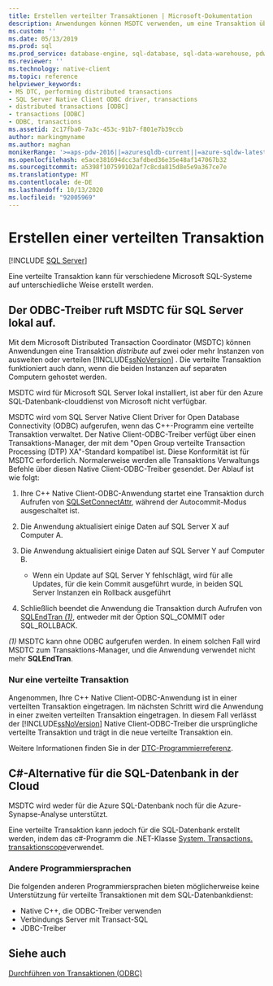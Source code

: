 ```yaml
---
title: Erstellen verteilter Transaktionen | Microsoft-Dokumentation
description: Anwendungen können MSDTC verwenden, um eine Transaktion über mehrere Instanzen von SQL Server zu erweitern oder zu verteilen. Eine .NET-Klasse kann auch eine Transaktion verteilen.
ms.custom: ''
ms.date: 05/13/2019
ms.prod: sql
ms.prod_service: database-engine, sql-database, sql-data-warehouse, pdw
ms.reviewer: ''
ms.technology: native-client
ms.topic: reference
helpviewer_keywords:
- MS DTC, performing distributed transactions
- SQL Server Native Client ODBC driver, transactions
- distributed transactions [ODBC]
- transactions [ODBC]
- ODBC, transactions
ms.assetid: 2c17fba0-7a3c-453c-91b7-f801e7b39ccb
author: markingmyname
ms.author: maghan
monikerRange: '>=aps-pdw-2016||=azuresqldb-current||=azure-sqldw-latest||>=sql-server-2016||=sqlallproducts-allversions||>=sql-server-linux-2017||=azuresqldb-mi-current'
ms.openlocfilehash: e5ace381694dcc3afdbed36e35e48af147067b32
ms.sourcegitcommit: a5398f107599102af7c8cda815d8e5e9a367ce7e
ms.translationtype: MT
ms.contentlocale: de-DE
ms.lasthandoff: 10/13/2020
ms.locfileid: "92005969"
---
```

# <a name="create-a-distributed-transaction"></a>Erstellen einer verteilten Transaktion

[!INCLUDE [SQL Server](../../../includes/applies-to-version/sql-asdb-asdbmi-asa-pdw.md)]

<!--
The following includes .md file is Empty, as of long before 2019/May/13.
/includes/snac-deprecated.md
-->


Eine verteilte Transaktion kann für verschiedene Microsoft SQL-Systeme auf unterschiedliche Weise erstellt werden.

## <a name="odbc-driver-calls-the-msdtc-for-sql-server-on-premises"></a>Der ODBC-Treiber ruft MSDTC für SQL Server lokal auf.

Mit dem Microsoft Distributed Transaction Coordinator (MSDTC) können Anwendungen eine Transaktion _distribute_ auf zwei oder mehr Instanzen von ausweiten oder verteilen [!INCLUDE[ssNoVersion](../../../includes/ssnoversion-md.md)] . Die verteilte Transaktion funktioniert auch dann, wenn die beiden Instanzen auf separaten Computern gehostet werden.

MSDTC wird für Microsoft SQL Server lokal installiert, ist aber für den Azure SQL-Datenbank-clouddienst von Microsoft nicht verfügbar.

MSDTC wird vom SQL Server Native Client Driver for Open Database Connectivity (ODBC) aufgerufen, wenn das C++-Programm eine verteilte Transaktion verwaltet. Der Native Client-ODBC-Treiber verfügt über einen Transaktions-Manager, der mit dem "Open Group verteilte Transaction Processing (DTP) XA"-Standard kompatibel ist. Diese Konformität ist für MSDTC erforderlich. Normalerweise werden alle Transaktions Verwaltungs Befehle über diesen Native Client-ODBC-Treiber gesendet. Der Ablauf ist wie folgt:

1. Ihre C++ Native Client-ODBC-Anwendung startet eine Transaktion durch Aufrufen von [SQLSetConnectAttr](../../../relational-databases/native-client-odbc-api/sqlsetconnectattr.md), während der Autocommit-Modus ausgeschaltet ist.

2. Die Anwendung aktualisiert einige Daten auf SQL Server X auf Computer A.

3. Die Anwendung aktualisiert einige Daten auf SQL Server Y auf Computer B.
    - Wenn ein Update auf SQL Server Y fehlschlägt, wird für alle Updates, für die kein Commit ausgeführt wurde, in beiden SQL Server Instanzen ein Rollback ausgeführt

4. Schließlich beendet die Anwendung die Transaktion durch Aufrufen von [SQLEndTran _(1)_](../../../relational-databases/native-client-odbc-api/sqlendtran.md), entweder mit der Option SQL_COMMIT oder SQL_ROLLBACK.

_(1)_ MSDTC kann ohne ODBC aufgerufen werden. In einem solchen Fall wird MSDTC zum Transaktions-Manager, und die Anwendung verwendet nicht mehr **SQLEndTran**.

### <a name="only-one-distributed-transaction"></a>Nur eine verteilte Transaktion

Angenommen, Ihre C++ Native Client-ODBC-Anwendung ist in einer verteilten Transaktion eingetragen. Im nächsten Schritt wird die Anwendung in einer zweiten verteilten Transaktion eingetragen. In diesem Fall verlässt der [!INCLUDE[ssNoVersion](../../../includes/ssnoversion-md.md)] Native Client-ODBC-Treiber die ursprüngliche verteilte Transaktion und trägt in die neue verteilte Transaktion ein.

Weitere Informationen finden Sie in der [DTC-Programmierreferenz](/previous-versions/windows/desktop/ms686108(v=vs.85)).

## <a name="c-alternative-for-sql-database-in-the-cloud"></a>C#-Alternative für die SQL-Datenbank in der Cloud

MSDTC wird weder für die Azure SQL-Datenbank noch für die Azure-Synapse-Analyse unterstützt.

Eine verteilte Transaktion kann jedoch für die SQL-Datenbank erstellt werden, indem das c#-Programm die .NET-Klasse [System. Transactions. transaktionscope](/dotnet/api/system.transactions.transactionscope)verwendet.

### <a name="other-programming-languages"></a>Andere Programmiersprachen

Die folgenden anderen Programmiersprachen bieten möglicherweise keine Unterstützung für verteilte Transaktionen mit dem SQL-Datenbankdienst:

- Native C++, die ODBC-Treiber verwenden
- Verbindungs Server mit Transact-SQL
- JDBC-Treiber

## <a name="see-also"></a>Siehe auch

[Durchführen von Transaktionen (ODBC)](performing-transactions-in-odbc.md)